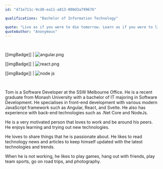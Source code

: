 ```yaml
---
id: "471e711c-9cd0-ea11-a813-000d3a799676"

qualifications: "Bachelor of Information Technology"

quote: "Live as if you were to die tomorrow. Learn as if you were to live forever."
quoteAuthor: "Anonymous"
---
```


<br/>

[[imgBadge]]
| ![angular.png](../badges/Developer-angular.png)

[[imgBadge]]
| ![react.png](../badges/Developer-react.png)

[[imgBadge]]
| ![node js](../badges/Developer-node-js.png)

<br/>

Tom is a Software Developer at the SSW Melbourne Office. He is a recent graduate from Monash University with a bachelor of IT majoring in Software Development. He specialises in front-end development with various modern JavaScript framework such as Angular, React, and Svelte. He also has experience with back-end technologies such as .Net Core and NodeJs.

He is a very motivated person that loves to work and be around his peers. He enjoys learning and trying out new technologies.

He loves to share things that he is passionate about. He likes to read technology news and articles to keep himself updated with the latest technologies and trends.

When he is not working, he likes to play games, hang out with friends, play team sports, go on road trips, and photography.
